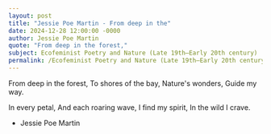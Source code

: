 ```yaml
---
layout: post
title: "Jessie Poe Martin - From deep in the"
date: 2024-12-28 12:00:00 -0000
author: Jessie Poe Martin
quote: "From deep in the forest,"
subject: Ecofeminist Poetry and Nature (Late 19th–Early 20th century)
permalink: /Ecofeminist Poetry and Nature (Late 19th–Early 20th century)/Jessie Poe Martin/Jessie Poe Martin - From deep in the
---
```


From deep in the forest,
To shores of the bay,
Nature's wonders,
Guide my way.

In every petal,
And each roaring wave,
I find my spirit,
In the wild I crave.


- Jessie Poe Martin
